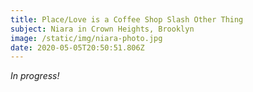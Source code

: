 ```yaml
---
title: Place/Love is a Coffee Shop Slash Other Thing
subject: Niara in Crown Heights, Brooklyn
image: /static/img/niara-photo.jpg
date: 2020-05-05T20:50:51.806Z
---
```

*In progress!*